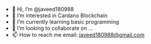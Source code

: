 - 👋 Hi, I’m @javeed180988
- 👀 I’m interested in Cardano Blockchain
- 🌱 I’m currently learning basic programming
- 💞️ I’m looking to collaborate on ...
- 📫 How to reach me email: javeed180988@gmail.com

<!---
javeed180988/javeed180988 is a ✨ special ✨ repository because its `README.md` (this file) appears on your GitHub profile.
You can click the Preview link to take a look at your changes.
--->
